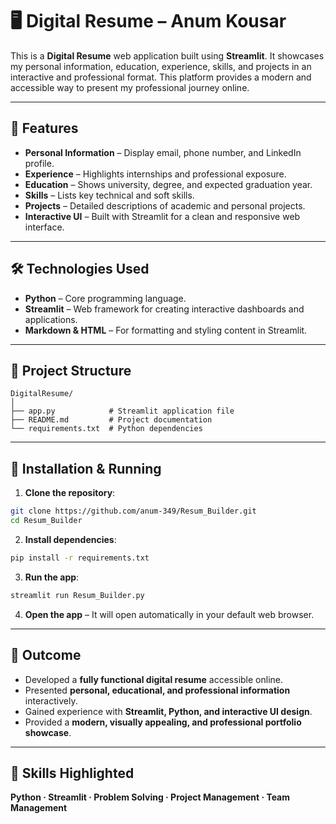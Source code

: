 # 🖥️ Digital Resume – Anum Kousar

This is a **Digital Resume** web application built using **Streamlit**. It showcases my personal information, education, experience, skills, and projects in an interactive and professional format. This platform provides a modern and accessible way to present my professional journey online.

---

## 🌟 Features

* **Personal Information** – Display email, phone number, and LinkedIn profile.
* **Experience** – Highlights internships and professional exposure.
* **Education** – Shows university, degree, and expected graduation year.
* **Skills** – Lists key technical and soft skills.
* **Projects** – Detailed descriptions of academic and personal projects.
* **Interactive UI** – Built with Streamlit for a clean and responsive web interface.

---

## 🛠️ Technologies Used

* **Python** – Core programming language.
* **Streamlit** – Web framework for creating interactive dashboards and applications.
* **Markdown & HTML** – For formatting and styling content in Streamlit.

---

## 📂 Project Structure

```
DigitalResume/
│
├── app.py            # Streamlit application file
├── README.md         # Project documentation
└── requirements.txt  # Python dependencies
```

---

## 🚀 Installation & Running

1. **Clone the repository**:

```bash
git clone https://github.com/anum-349/Resum_Builder.git
cd Resum_Builder
```

2. **Install dependencies**:

```bash
pip install -r requirements.txt
```

3. **Run the app**:

```bash
streamlit run Resum_Builder.py
```

4. **Open the app** – It will open automatically in your default web browser.

---

## 🎯 Outcome

* Developed a **fully functional digital resume** accessible online.
* Presented **personal, educational, and professional information** interactively.
* Gained experience with **Streamlit, Python, and interactive UI design**.
* Provided a **modern, visually appealing, and professional portfolio showcase**.

---

## 📌 Skills Highlighted

**Python · Streamlit · Problem Solving · Project Management · Team Management**
